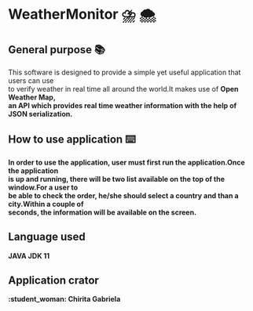 # WeatherMonitor :cloud_with_lightning_and_rain: :cloud_with_snow:


## General purpose :books:
This software is designed to provide a simple yet useful application that users can use<br/>
to verify weather in real time all around the world.It makes use of <strong>Open Weather Map<strong/>,<br/>
an API which provides real time weather information with the help of JSON serialization.
  
## How to use application :keyboard:
In order to use the application, user must first run the application.Once the application<br/>
is up and running, there will be two list available on the top of the window.For a user to<br/>
be able to check the order, he/she should select a country and than a city.Within a couple of<br/>
seconds, the information will be available on the screen.

## Language used
JAVA JDK 11

## Application crator
:student_woman: Chirita Gabriela

